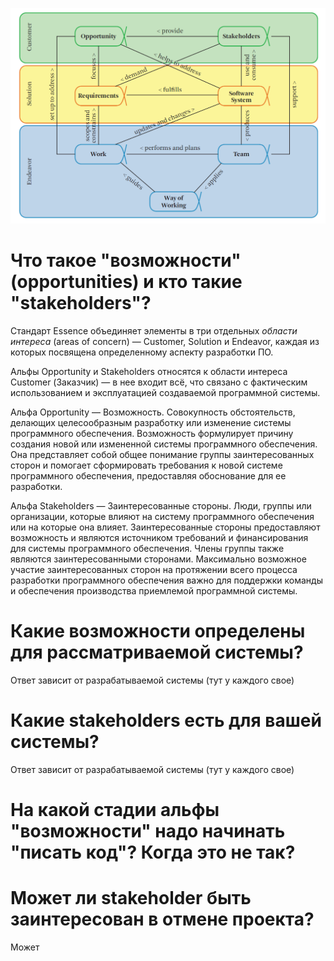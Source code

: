 ![](img\essence_alphas.png)

# Что такое "возможности" (opportunities) и кто такие "stakeholders"?

Стандарт Essence объединяет элементы в три отдельных *области интереса* (areas of concern) — Customer, Solution и Endeavor, каждая из которых посвящена определенному аспекту разработки ПО.

Альфы Opportunity и Stakeholders относятся к области интереса Customer (Заказчик) — в нее входит всё, что связано с фактическим использованием и эксплуатацией создаваемой программной системы.

Альфа Opportunity — Возможность. Cовокупность обстоятельств, делающих целесообразным разработку или изменение системы программного обеспечения. Возможность формулирует причину создания новой или измененной системы программного обеспечения. Она представляет собой общее понимание группы заинтересованных сторон и помогает сформировать требования к новой системе программного обеспечения, предоставляя обоснование для ее разработки.

Альфа Stakeholders — Заинтересованные стороны. Люди, группы или организации, которые влияют на систему программного обеспечения или на которые она влияет. Заинтересованные стороны предоставляют возможность и являются источником требований и финансирования для системы программного обеспечения. Члены группы также являются заинтересованными сторонами. Максимально возможное участие заинтересованных сторон на протяжении всего процесса разработки программного обеспечения важно для поддержки команды и обеспечения производства приемлемой программной системы.

# Какие возможности определены для рассматриваемой системы?

Ответ зависит от разрабатываемой системы (тут у каждого свое)

# Какие stakeholders есть для вашей системы?

Ответ зависит от разрабатываемой системы (тут у каждого свое)

# На какой стадии альфы "возможности" надо начинать "писать код"? Когда это не так?



# Может ли stakeholder быть заинтересован в отмене проекта?
Может